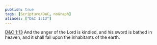 ```yaml
---
publish: true
tags: [Scripture/DaC, noGraph]
aliases: ["D&C 1:13"]
---
```

[D&C 1:13](https://churchofjesuschrist.org/study/scriptures/dc-testament/dc/1?lang=eng&id=p13#p13) And the anger of the Lord is kindled, and his sword is bathed in heaven, and it shall fall upon the inhabitants of the earth.
